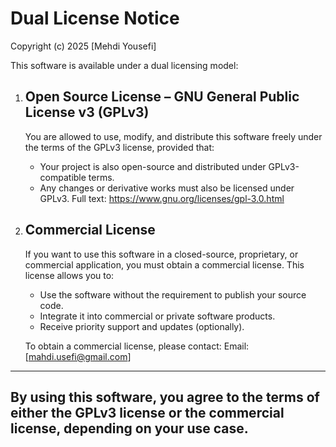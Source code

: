 ﻿Dual License Notice
===================

Copyright (c) 2025 [Mehdi Yousefi]

This software is available under a dual licensing model:

1. Open Source License – GNU General Public License v3 (GPLv3)
   ----------------------------------------------------------------
   You are allowed to use, modify, and distribute this software
   freely under the terms of the GPLv3 license, provided that:
   - Your project is also open-source and distributed under GPLv3-compatible terms.
   - Any changes or derivative works must also be licensed under GPLv3.
   Full text: https://www.gnu.org/licenses/gpl-3.0.html

2. Commercial License
   ----------------------------------------------------------------
   If you want to use this software in a closed-source, proprietary,
   or commercial application, you must obtain a commercial license.
   This license allows you to:
   - Use the software without the requirement to publish your source code.
   - Integrate it into commercial or private software products.
   - Receive priority support and updates (optionally).

   To obtain a commercial license, please contact:
   Email: [mahdi.usefi@gmail.com]

-------------------------------------------------------------------
By using this software, you agree to the terms of either the
GPLv3 license or the commercial license, depending on your use case.
-------------------------------------------------------------------
